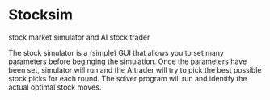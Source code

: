# Stocksim
stock market simulator and AI stock trader



The stock simulator is a (simple) GUI that allows you to set many parameters before beginging the simulation. Once the parameters have been set, simulator will run and the AItrader will try to pick the best possible stock picks for each round. The solver program will run and identify the actual optimal stock moves.
